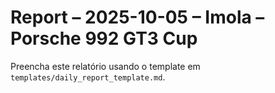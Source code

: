 # Report – 2025-10-05 – Imola – Porsche 992 GT3 Cup

Preencha este relatório usando o template em `templates/daily_report_template.md`.